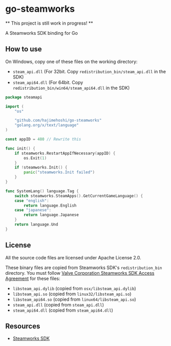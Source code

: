 # go-steamworks

** This project is still work in progress! **

A Steamworks SDK binding for Go

## How to use

On Windows, copy one of these files on the working directory:

 * `steam_api.dll` (For 32bit. Copy `redistribution_bin/steam_api.dll` in the SDK)
 * `steam_api64.dll` (For 64bit. Copy `redistribution_bin/win64/steam_api64.dll` in the SDK)

```go
package steamapi

import (
	"os"

	"github.com/hajimehoshi/go-steamworks"
	"golang.org/x/text/language"
)

const appID = 480 // Rewrite this

func init() {
	if steamworks.RestartAppIfNecessary(appID) {
		os.Exit(1)
	}
	if !steamworks.Init() {
		panic("steamworks.Init failed")
	}
}

func SystemLang() language.Tag {
	switch steamworks.SteamApps().GetCurrentGameLanguage() {
	case "english":
		return language.English
	case "japanese":
		return language.Japanese
	}
	return language.Und
}
```

## License

All the source code files are licensed under Apache License 2.0.

These binary files are copied from Steamworks SDK's `redistribution_bin` directory. You must follow [Valve Corporation Steamworks SDK Access Agreement](https://partner.steamgames.com/documentation/sdk_access_agreement) for these files:

 * `libsteam_api.dylib` (copied from `osx/libsteam_api.dylib`)
 * `libsteam_api.so` (copied from `linux32/libsteam_api.so`)
 * `libsteam_api64.so` (copied from `linux64/libsteam_api.so`)
 * `steam_api.dll` (copied from `steam_api.dll`)
 * `steam_api64.dll` (copied from `steam_api64.dll`)

## Resources

 * [Steamworks SDK](https://partner.steamgames.com/doc/sdk)
